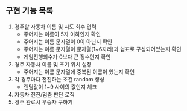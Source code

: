 ## 구현 기능 목록

1. 경주할 자동차 이름 및 시도 회수 입력
    - 주어지는 이름이 5자 이하인지 확인
    - 주어지는 이름 문자열이 0이 아닌지 확인
    - 주어지는 이름 문자열이 문자열(1~6자리)과 쉼표로 구성되어있는지 확인 
    - 게임진행회수가 0보다 큰 정수인지 확인
2. 경주 자동차 이름 및 초기 위치 설정
    - 주어지는 이름 문자열에 중복된 이름이 있는지 확인
3. 각 경주마다 전진하는 조건 random 생성
    - 랜덤값이 1~9 사이의 값인지 체크
4. 자동차 전진/멈춤 판단 로직
5. 경주 완료시 우승자 구하기
